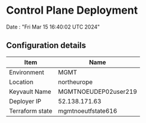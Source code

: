 # Control Plane Deployment #

Date : "Fri Mar 15 16:40:02 UTC 2024"

## Configuration details ##

| Item                    | Name                 |
| ----------------------- | -------------------- |
| Environment             | MGMT         |
| Location                | northeurope              |
| Keyvault Name           | MGMTNOEUDEP02user219                                |
| Deployer IP             | 52.138.171.63                                       |
| Terraform state         | mgmtnoeutfstate616                         |

